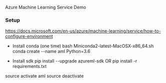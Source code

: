 Azure Machine Learning Service Demo

### Setup

https://docs.microsoft.com/en-us/azure/machine-learning/service/how-to-configure-environment 

* Install conda (one time)
bash Miniconda2-latest-MacOSX-x86_64.sh
conda create --name aml Python=3.6

* Install sdk
pip install --upgrade azureml-sdk
OR
pip install -r requirements.txt

source activate aml
source deactivate
